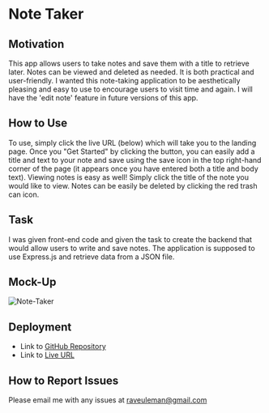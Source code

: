 # Note Taker

## Motivation
This app allows users to take notes and save them with a title to retrieve later. Notes can be viewed and deleted as needed. It is both practical and user-friendly. I wanted this note-taking application to be aesthetically pleasing and easy to use to encourage users to visit time and again. I will have the 'edit note' feature in future versions of this app. 

## How to Use
To use, simply click the live URL (below) which will take you to the landing page. Once you "Get Started" by clicking the button, you can easily add a title and text to your note and save using the save icon in the top right-hand corner of the page (it appears once you have entered both a title and body text). Viewing notes is easy as well! Simply click the title of the note you would like to view. Notes can be easily be deleted by clicking the red trash can icon. 

## Task
I was given front-end code and given the task to create the backend that would allow users to write and save notes. The application is supposed to use Express.js and retrieve data from a JSON file. 

## Mock-Up
![Note-Taker](https://github.com/rayna-v/Note-Taker/blob/main/Develop/public/assets/media/Note-Taker.gif)

## Deployment
* Link to [GitHub Repository](https://github.com/rayna-v/Note-Taker)
* Link to [Live URL](https://git.heroku.com/fast-castle-54870.git)

## How to Report Issues
Please email me with any issues at raveuleman@gmail.com

